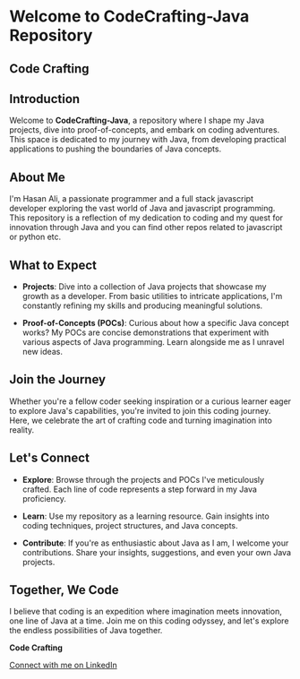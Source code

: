 # Welcome to CodeCrafting-Java Repository

## Code Crafting

## Introduction

Welcome to **CodeCrafting-Java**, a repository where I shape my Java projects, dive into proof-of-concepts, and embark on coding adventures. This space is dedicated to my journey with Java, from developing practical applications to pushing the boundaries of Java concepts.

## About Me

I'm Hasan Ali, a passionate programmer and a full stack javascript developer exploring the vast world of Java and javascript programming. This repository is a reflection of my dedication to coding and my quest for innovation through Java and you can find other repos related to javascript or python etc.

## What to Expect

-  **Projects**: Dive into a collection of Java projects that showcase my growth as a developer. From basic utilities to intricate applications, I'm constantly refining my skills and producing meaningful solutions.

-  **Proof-of-Concepts (POCs)**: Curious about how a specific Java concept works? My POCs are concise demonstrations that experiment with various aspects of Java programming. Learn alongside me as I unravel new ideas.

## Join the Journey

Whether you're a fellow coder seeking inspiration or a curious learner eager to explore Java's capabilities, you're invited to join this coding journey. Here, we celebrate the art of crafting code and turning imagination into reality.

## Let's Connect

-  **Explore**: Browse through the projects and POCs I've meticulously crafted. Each line of code represents a step forward in my Java proficiency.

-  **Learn**: Use my repository as a learning resource. Gain insights into coding techniques, project structures, and Java concepts.

-  **Contribute**: If you're as enthusiastic about Java as I am, I welcome your contributions. Share your insights, suggestions, and even your own Java projects.

## Together, We Code

I believe that coding is an expedition where imagination meets innovation, one line of Java at a time. Join me on this coding odyssey, and let's explore the endless possibilities of Java together.

**Code Crafting**

[Connect with me on LinkedIn](https://www.linkedin.com/in/hasan-ali-b9602416b/)
